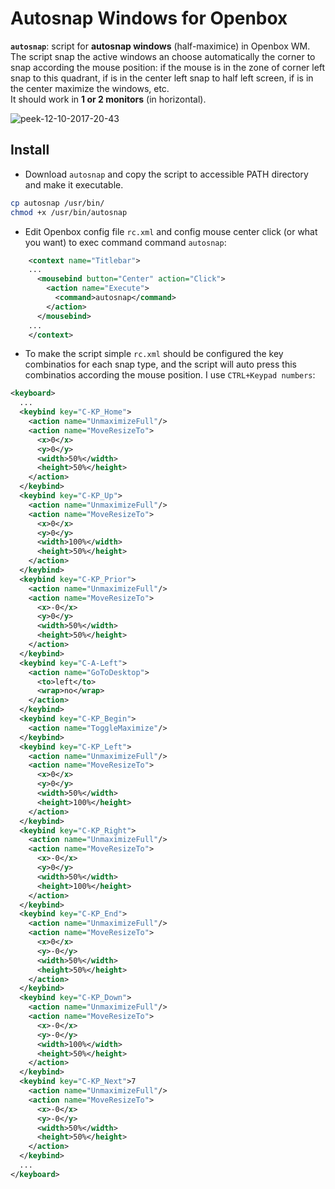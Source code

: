 # Autosnap Windows for Openbox
**`autosnap`**: script for **autosnap windows** (half-maximice) in Openbox WM.  
The script snap the active windows an choose automatically the corner to snap according the mouse position: if the mouse is in the zone of corner left snap to this quadrant, if is in the center left snap to half left screen, if is in the center maximize the windows, etc.  
It should work in **1 or 2 monitors** (in horizontal).

![peek-12-10-2017-20-43](https://user-images.githubusercontent.com/32820131/40352231-9d64c1fa-5dae-11e8-8137-890cadf2c293.gif)

## Install
  * Download `autosnap` and copy the script to accessible PATH directory and make it executable.
  ```bash
  cp autosnap /usr/bin/
  chmod +x /usr/bin/autosnap
  ```
  * Edit Openbox config file `rc.xml` and config mouse center click (or what you want) to exec  command command `autosnap`:
```xml
    <context name="Titlebar">
    ...
      <mousebind button="Center" action="Click">
        <action name="Execute">
          <command>autosnap</command>
        </action>        
      </mousebind>
    ...
    </context>
```
  * To make the script simple `rc.xml` should be configured the key combinatios for each snap type, and the script will auto press this combinatios according the mouse position. I use `CTRL+Keypad numbers`:
  ```xml
 <keyboard>
    ...  
    <keybind key="C-KP_Home">
      <action name="UnmaximizeFull"/>
      <action name="MoveResizeTo">
        <x>0</x>
        <y>0</y>
        <width>50%</width>
        <height>50%</height>
      </action>
    </keybind>
    <keybind key="C-KP_Up">
      <action name="UnmaximizeFull"/>
      <action name="MoveResizeTo">
        <x>0</x>
        <y>0</y>
        <width>100%</width>
        <height>50%</height>
      </action>
    </keybind>
    <keybind key="C-KP_Prior">
      <action name="UnmaximizeFull"/>
      <action name="MoveResizeTo">
        <x>-0</x>
        <y>0</y>
        <width>50%</width>
        <height>50%</height>
      </action>
    </keybind>        
    <keybind key="C-A-Left">
      <action name="GoToDesktop">
        <to>left</to>
        <wrap>no</wrap>
      </action>
    </keybind>
    <keybind key="C-KP_Begin">
      <action name="ToggleMaximize"/>
    </keybind>
    <keybind key="C-KP_Left">
      <action name="UnmaximizeFull"/>
      <action name="MoveResizeTo">
        <x>0</x>
        <y>0</y>
        <width>50%</width>
        <height>100%</height>
      </action>
    </keybind>
    <keybind key="C-KP_Right">
      <action name="UnmaximizeFull"/>
      <action name="MoveResizeTo">
        <x>-0</x>
        <y>0</y>
        <width>50%</width>
        <height>100%</height>
      </action>
    </keybind>
    <keybind key="C-KP_End">
      <action name="UnmaximizeFull"/>
      <action name="MoveResizeTo">
        <x>0</x>
        <y>-0</y>
        <width>50%</width>
        <height>50%</height>
      </action>
    </keybind>
    <keybind key="C-KP_Down">
      <action name="UnmaximizeFull"/>
      <action name="MoveResizeTo">
        <x>-0</x>
        <y>-0</y>
        <width>100%</width>
        <height>50%</height>
      </action>
    </keybind>    
    <keybind key="C-KP_Next">7
      <action name="UnmaximizeFull"/>
      <action name="MoveResizeTo">
        <x>-0</x>
        <y>-0</y>
        <width>50%</width>
        <height>50%</height>
      </action>
    </keybind>
    ...
</keyboard>
```
